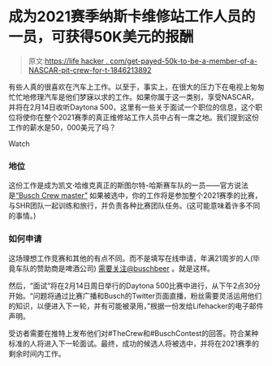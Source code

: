 # 成为2021赛季纳斯卡维修站工作人员的一员，可获得50K美元的报酬

> 原文:[https://life hacker . com/get-payed-50k-to-be-a-member-of-a-NASCAR-pit-crew-for-t-1846213892](https://lifehacker.com/get-paid-50k-to-be-a-member-of-a-nascar-pit-crew-for-t-1846213892)

有些人真的很喜欢在汽车上工作。以至于，事实上，在很大的压力下在电视上匆匆忙忙地修理汽车是他们梦寐以求的工作。如果你属于这一类别，享受NASCAR，并将在2月14日收听Daytona 500，这里有一些关于面试一个职位的信息，这个职位将使你在整个2021赛季的真正维修站工作人员中占有一席之地。我们提到这份工作的薪水是50，000美元了吗？

Watch

### 地位

这份工作是成为凯文·哈维克真正的斯图尔特-哈斯赛车队的一员——官方说法是[“Busch Crew master”](https://www.busch.com/JoinTheCrew) 如果被选中，你的工作将是参加整个2021赛季的比赛，与SHR团队一起训练和旅行，并负责各种比赛团队任务。(这可能意味着许多不同的事情。)

### 如何申请

这场理想工作竞赛和其他的有点不同。而不是填写在线申请，年满21周岁的人(毕竟车队的赞助商是啤酒公司) [需要关注@buschbeer](https://www.busch.com/JoinTheCrew) 。就是这样。

然后，“面试”将在2月14日周日举行的Daytona 500比赛中进行，从下午2点30分开始。“问题将通过比赛广播和Busch的Twitter页面直播，粉丝需要灵活运用他们的知识，以便进入下一轮，并有可能被录用，”根据一份发给Lifehacker的电子邮件声明。

受访者需要在推特上发布他们对#TheCrew和#BuschContest的回答。符合某种标准的人将进入下一轮面试。最终，成功的候选人将被选中，并将在2021赛季的剩余时间内工作。